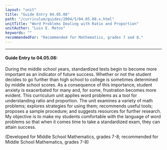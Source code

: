 ```yaml
---
layout: "unit"
title: "Guide Entry 04.05.08"
path: "/curriculum/guides/2004/5/04.05.08.x.html"
unitTitle: "Word Problems Dealing with Ratio and Proportion"
unitAuthor: "Luis E. Matos"
keywords: ""
recommendedFor: "Recommended for Mathematics, grades 7 and 8."
---
```

<body>
<hr/>
<h4>
Guide Entry to 04.05.08:
</h4>
<p>
During the middle school years, standardized tests begin to become more important as an indicator of future success.  Whether or not the student decides to go further than high school to college is sometimes determined by middle school scores.  As a consequence of this importance, student anxiety is exacerbated for many and, for some, frustration becomes more evident.  This curriculum unit applies word problems as a tool for understanding ratio and proportion.   The unit examines a variety of math problems; explores strategies for using them; recommends useful tools; proposes a sample procedure; and suggests resources for further research.  My objective is to make my students comfortable with the language of word problems so that when it comes time to take a standardized exam, they can attain success.
</p>
<p>
(Developed for Middle School Mathematics, grades 7-8; recommended for Middle School Mathematics, grades 7-8)
</p>
</body>
